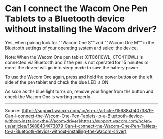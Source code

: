 # Can I connect the Wacom One Pen Tablets to a Bluetooth device without installing the Wacom driver?

Yes, when pairing look for ""Wacom One S"" and ""Wacom One M"" in the Bluetooth settings of your operating system and select the device.


Note: When the Wacom One pen tablet (CTC6110WL, CTC4110WL) is connected via Bluetooth and if the pen is not operated for 15 minutes or more, the device will go into sleep mode to save the battery power.


To use the Wacom One again, press and hold the power button on the left side of the pen tablet and check the blue LED is ON.


As soon as the blue light turns on, remove your finger from the button and check the Wacom One is working properly.

---
Source: [https://support.wacom.com/hc/en-us/articles/15688404073879-Can-I-connect-the-Wacom-One-Pen-Tablets-to-a-Bluetooth-device-without-installing-the-Wacom-driver](https://support.wacom.com/hc/en-us/articles/15688404073879-Can-I-connect-the-Wacom-One-Pen-Tablets-to-a-Bluetooth-device-without-installing-the-Wacom-driver)
